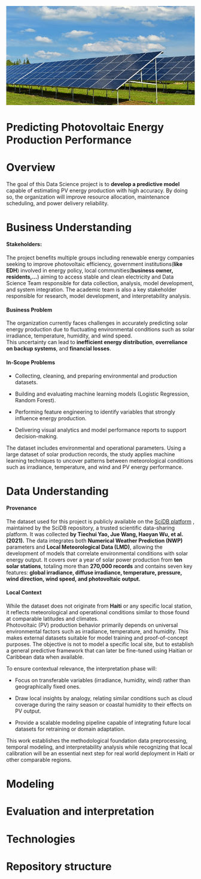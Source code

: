 ![enter image description here](Images/pv_powerstation.png)
# Predicting Photovoltaic Energy Production Performance
# Overview
The goal of this Data Science project is to **develop a predictive model** capable of estimating PV energy production with high accuracy. By doing so, the organization will improve resource allocation, maintenance scheduling, and power delivery reliability.

# Business Understanding
#### **Stakeholders:**  
The project benefits multiple groups including renewable energy companies seeking to improve photovoltaic efficiency, government institutions(**like EDH**) involved in energy policy, local communities(**business owner, residents,...**) aiming to access stable and clean electricity and Data Science Team responsible for data collection, analysis, model development, and system integration. The academic team is also a key stakeholder responsible for research, model development, and interpretability analysis.
    
#### **Business Problem**

The organization currently faces challenges in accurately predicting solar energy production due to fluctuating environmental conditions such as solar irradiance, temperature, humidity, and wind speed.  
This uncertainty can lead to **inefficient energy distribution**, **overreliance on backup systems**, and **financial losses**.

#### **In-Scope Problems**

-   Collecting, cleaning, and preparing environmental and production datasets.
    
-   Building and evaluating machine learning models (Logistic Regression, Random Forest).
    
-   Performing feature engineering to identify variables that strongly influence energy production.
    
-   Delivering visual analytics and model performance reports to support decision-making.

The dataset includes environmental and operational parameters. Using a large dataset of solar production records, the study applies machine learning techniques to uncover patterns between meteorological conditions such as irradiance, temperature, and wind and PV energy performance.

  
# Data Understanding
#### **Provenance**
The dataset used for this project is publicly available on the [SciDB platform](https://www.scidb.cn/en/detail?dataSetId=f8f3d7af144f441795c5781497e56b62) , maintained by the SciDB repository, a trusted scientific data-sharing platform. It was collected **by Tiechui Yao, Jue Wang, Haoyan Wu, et al. (2021).** 
The data integrates both **Numerical Weather Prediction (NWP)** parameters and **Local Meteorological Data (LMD)**, allowing the development of models that correlate environmental conditions with solar energy output. It covers over a year of solar power production from **ten solar stations**, totaling more than **270,000 records** and contains seven key features: **global irradiance, diffuse irradiance, temperature, pressure, wind direction, wind speed, and photovoltaic output.**

#### **Local Context**
While the dataset does not originate from **Haiti** or any specific local station, it reflects meteorological and operational conditions similar to those found at comparable latitudes and climates.  
Photovoltaic (PV) production behavior primarily depends on universal environmental factors such as irradiance, temperature, and humidity. This makes external datasets suitable for model training and proof-of-concept purposes. The objective is not to model a specific local site, but to establish a general predictive framework that can later be fine-tuned using Haitian or Caribbean data when available.

To ensure contextual relevance, the interpretation phase will:

-   Focus on transferable variables (irradiance, humidity, wind) rather than geographically fixed ones.
    
-   Draw local insights by analogy, relating similar conditions such as cloud coverage during the rainy season or coastal humidity to their effects on PV output.
    
-   Provide a scalable modeling pipeline capable of integrating future local datasets for retraining or domain adaptation.
    

This work establishes the methodological foundation data preprocessing, temporal modeling, and interpretability analysis while recognizing that local calibration will be an essential next step for real world deployment in Haiti or other comparable regions.


# Modeling

# Evaluation and interpretation

# Technologies

# Repository structure
